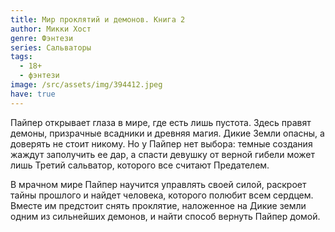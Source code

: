 ```yaml
---
title: Мир проклятий и демонов. Книга 2
author: Микки Хост
genre: Фэнтези
series: Сальваторы
tags:
  - 18+
  - фэнтези
image: /src/assets/img/394412.jpeg
have: true
---
```

Пайпер открывает глаза в мире, где есть лишь пустота. Здесь правят демоны, призрачные всадники и древняя магия. Дикие Земли опасны, а доверять не стоит никому. Но у Пайпер нет выбора: темные создания жаждут заполучить ее дар, а спасти девушку от верной гибели может лишь Третий сальватор, которого все считают Предателем.

В мрачном мире Пайпер научится управлять своей силой, раскроет тайны прошлого и найдет человека, которого полюбит всем сердцем. Вместе им предстоит снять проклятие, наложенное на Дикие земли одним из сильнейших демонов, и найти способ вернуть Пайпер домой.
